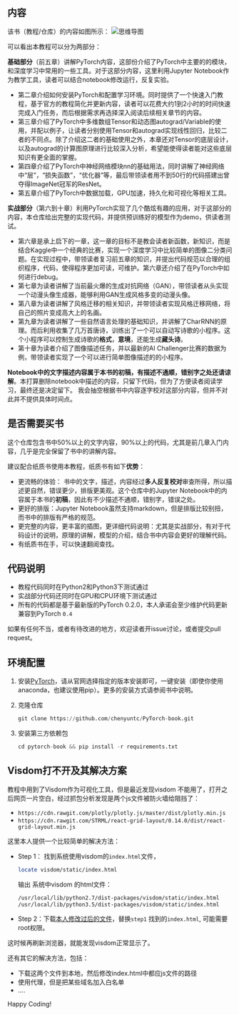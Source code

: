 ## 内容

该书（教程/仓库）的内容如图所示：
![思维导图](http://pytorch-1252820389.cosbj.myqcloud.com/imgs/mindmap.png)

可以看出本教程可以分为两部分：

**基础部分**（前五章）讲解PyTorch内容，这部份介绍了PyTorch中主要的的模块，和深度学习中常用的一些工具。对于这部分内容，这里利用Jupyter Notebook作为教学工具，读者可以结合notebook修改运行，反复实验。

- 第二章介绍如何安装PyTorch和配置学习环境。同时提供了一个快速入门教程，基于官方的教程简化并更新内容，读者可以花费大约1到2小时的时间快速完成入门任务，而后根据需求再选择深入阅读后续相关章节的内容。
- 第三章介绍了PyTorch中多维数组Tensor和动态图autograd/Variable的使用，并配以例子，让读者分别使用Tensor和autograd实现线性回归，比较二者的不同点。除了介绍这二者的基础使用之外，本章还对Tensor的底层设计，以及autograd的计算图原理进行比较深入分析，希望能使得读者能对这些底层知识有更全面的掌握。
- 第四章介绍了PyTorch中神经网络模块nn的基础用法，同时讲解了神经网络中“层”，“损失函数”，“优化器”等，最后带领读者用不到50行的代码搭建出曾夺得ImageNet冠军的ResNet。
- 第五章介绍了PyTorch中数据加载，GPU加速，持久化和可视化等相关工具。

**实战部分**（第六到十章）利用PyTorch实现了几个酷炫有趣的应用，对于这部分的内容，本仓库给出完整的实现代码，并提供预训练好的模型作为demo，供读者测试。

- 第六章是承上启下的一章，这一章的目标不是教会读者新函数，新知识，而是结合Kaggle中一个经典的比赛，实现一个深度学习中比较简单的图像二分类问题。在实现过程中，带领读者复习前五章的知识，并提出代码规范以合理的组织程序，代码，使得程序更加可读，可维护。第六章还介绍了在PyTorch中如何进行debug。
- 第七章为读者讲解了当前最火爆的生成对抗网络（GAN），带领读者从头实现一个动漫头像生成器，能够利用GAN生成风格多变的动漫头像。
- 第八章为读者讲解了风格迁移的相关知识，并带领读者实现风格迁移网络，将自己的照片变成高大上的名画。
- 第九章为读者讲解了一些自然语言处理的基础知识，并讲解了CharRNN的原理。而后利用收集了几万首唐诗，训练出了一个可以自动写诗歌的小程序。这个小程序可以控制生成诗歌的**格式**，**意境**，还能生成**藏头诗**。
- 第十章为读者介绍了图像描述任务，并以最新的AI Challenger比赛的数据为例，带领读者实现了一个可以进行简单图像描述的的小程序。


 **Notebook中的文字描述内容属于本书的初稿，有描述不通顺，错别字之处还请谅解**。本打算删除notebook中描述的内容，只留下代码，但为了方便读者阅读学习，最终还是决定留下。 我会抽空根据书中内容逐字校对这部分内容，但并不对此并不提供具体时间点。

## 是否需要买书

这个仓库包含书中50%以上的文字内容，90%以上的代码，尤其是前几章入门内容，几乎是完全保留了书中的讲解内容。

建议配合纸质书使用本教程，纸质书有如下**优势**：

- 更流畅的体验： 书中的文字，描述，内容经过**多人反复校对**审查所得，所以描述更自然，错误更少，排版更美观。这个仓库中的Jupyter Notebook中的内容属于本书的**初稿**，因此有不少描述不通顺，错别字，错误之处。
- 更好的排版：Jupyter Notebook虽然支持markdown，但是排版比较别扭，而书中的排版有严格的规范。
- 更完整的内容，更丰富的插图，更详细代码说明：尤其是实战部分，有对于代码设计的说明，原理的讲解，模型的介绍，结合书中内容会更好的理解代码。
- 有纸质书在手，可以快速翻阅查找。



## 代码说明

- 教程代码同时在Python2和Python3下测试通过
- 实战部分代码还同时在GPU和CPU环境下测试通过
- 所有的代码都是基于最新版的PyTorch 0.2.0，本人承诺会至少维护代码更新兼容到PyTorch `0.4`

如果有任何不当，或者有待改进的地方，欢迎读者开issue讨论，或者提交pull request。

## 环境配置

1. 安装[PyTorch](http://pytorch.org)，请从官网选择指定的版本安装即可，一键安装（即使你使用anaconda，也建议使用pip）。更多的安装方式请参阅书中说明。

2. 克隆仓库

   ```python
   git clone https://github.com/chenyuntc/PyTorch-book.git
   ```

3. 安装第三方依赖包

   ```python
   cd pytorch-book && pip install -r requirements.txt
   ```

## Visdom打不开及其解决方案

教程中用到了Visdom作为可视化工具，但是最近发现visdom 不能用了，打开之后网页一片空白，经过抓包分析发现是两个js文件被防火墙给阻挡了：

- `https://cdn.rawgit.com/plotly/plotly.js/master/dist/plotly.min.js`
- `https://cdn.rawgit.com/STRML/react-grid-layout/0.14.0/dist/react-grid-layout.min.js`

这里本人提供一个比较简单的解决方法：
- Step 1： 找到系统使用visdom的`index.html`文件，

  ```Bash
  locate visdom/static/index.html
  ```

  输出 系统中visdom 的html文件：

  ```Bash
  /usr/local/lib/python2.7/dist-packages/visdom/static/index.html
  /usr/local/lib/python3.5/dist-packages/visdom/static/index.html
  ```

- Step 2：下载[本人修改过后的文件](http://pytorch-1252820389.cosbj.myqcloud.com/visdom/index.html)，替换`step1` 找到的`index.html`, 可能需要root权限。

这时候再刷新浏览器，就能发现visdom正常显示了。

还有其它的解决方法，包括：
- 下载这两个文件到本地，然后修改index.html中都应js文件的路径
- 使用代理，但是把某些域名加入白名单
- ....


Happy Coding!